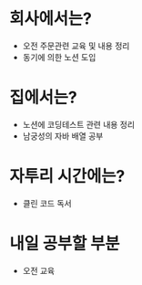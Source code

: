 # 회사에서는?
- 오전 주문관련 교육 및 내용 정리
- 동기에 의한 노션 도입
# 집에서는?
- 노션에 코딩테스트 관련 내용 정리
- 남궁성의 자바 배열 공부
# 자투리 시간에는?
- 클린 코드 독서
# 내일 공부할 부분
- 오전 교육
